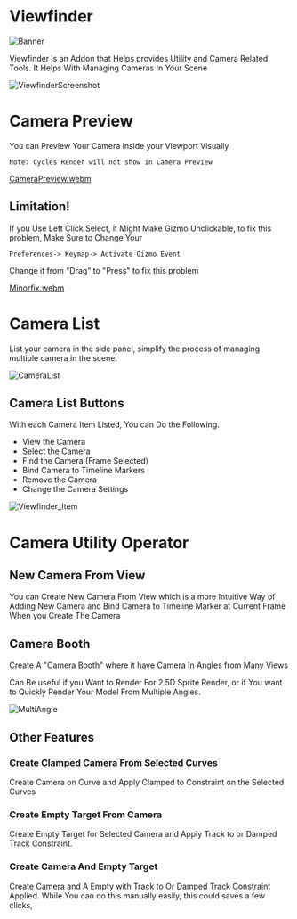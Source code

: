 # Viewfinder

![Banner](https://user-images.githubusercontent.com/79613445/210192287-dd02b6c8-7154-47a6-af05-65383c3178ef.png)

Viewfinder is an Addon that Helps provides Utility and Camera Related Tools. It Helps With Managing Cameras In Your Scene

![ViewfinderScreenshot](https://user-images.githubusercontent.com/79613445/210192365-acc5ad68-c66f-4f4d-989f-0413523a5d64.png)

# Camera Preview

You can Preview Your Camera inside your Viewport Visually

    Note: Cycles Render will not show in Camera Preview

[CameraPreview.webm](https://user-images.githubusercontent.com/79613445/210196869-9d2a11bf-7c0d-4d2b-8b32-7b569018f41d.webm)

## Limitation!

If you Use Left Click Select, it Might Make Gizmo Unclickable, to fix this problem, Make Sure to Change Your

    Preferences-> Keymap-> Activate Gizmo Event

Change it from "Drag" to "Press" to fix this problem

[Minorfix.webm](https://user-images.githubusercontent.com/79613445/210192334-dc32fcb5-ab01-4306-82bb-0f78b46fab9a.webm)


# Camera List

List your camera in the side panel, simplify the process of managing multiple camera in the scene.

![CameraList](https://user-images.githubusercontent.com/79613445/210196911-cd6e00f0-33ca-4f57-a47a-add6bf788b0e.png)

## Camera List Buttons

With each Camera Item Listed, You can Do the Following. 

- View the Camera
- Select the Camera
- Find the Camera (Frame Selected)
- Bind Camera to Timeline Markers
- Remove the Camera
- Change the Camera Settings

![Viewfinder_Item](https://user-images.githubusercontent.com/79613445/210196961-cd04ba8b-38ac-4712-86be-a771828533e6.png)



# Camera Utility Operator

## New Camera From View

You can Create New Camera From View which is a more Intuitive Way of Adding New Camera and Bind Camera to Timeline Marker at Current Frame When you Create The Camera


## Camera Booth

Create A "Camera Booth" where it have Camera In Angles from Many Views



Can Be useful if you Want to Render For 2.5D Sprite Render, or if You want to Quickly Render Your Model From Multiple Angles. 

![MultiAngle](https://user-images.githubusercontent.com/79613445/210203736-064d28e6-2442-412e-a7fa-3c3a876a31fb.png)

## Other Features

### Create Clamped Camera From Selected Curves

Create Camera on Curve and Apply Clamped to Constraint on the Selected Curves


### Create Empty Target From Camera 

Create Empty Target for Selected Camera and Apply Track to or Damped Track Constraint. 


### Create Camera And Empty Target 

Create Camera and A Empty with Track to Or Damped Track Constraint Applied. While You can do this manually easily, this could saves a few clicks, 
